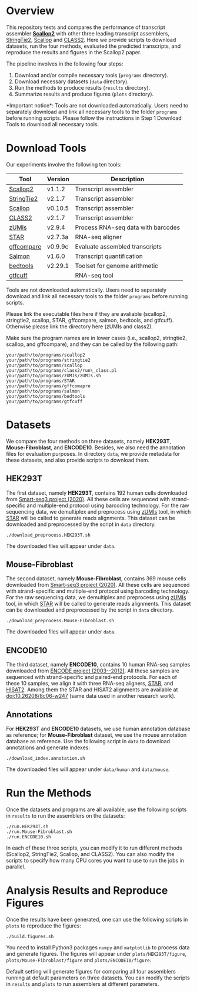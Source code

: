 # Overview

This repository tests and compares the performance of transcript assembler
[**Scallop2**](https://github.com/Shao-Group/scallop2) with other three leading transcript assemblers,
[StringTie2](https://github.com/gpertea/stringtie),
[Scallop](https://github.com/Kingsford-Group/scallop) and
[CLASS2](http://ccb.jhu.edu/people/florea/research/CLASS2).
Here we provide scripts to download datasets, run the four methods, evaluated the
predicted transcripts, and reproduce the results and figures in the Scallop2 paper.

The pipeline involves in the following four steps:
1. Download and/or compile necessary tools (`programs` directory).
2. Download necessary datasets (`data` directory).
3. Run the methods to produce results (`results` directory).
4. Summarize results and produce figures (`plots` directory).

\*Important notice\*: Tools are not downloaded automatically.
Users need to separately download and link all necessary tools to the folder `programs` before running scripts. 
Please follow the instructions in Step 1 Download Tools to download all necessary tools.

# Download Tools

Our experiments involve the following ten tools:

Tool | Version | Description
------------ | ------------ | ------------
[Scallop2](https://github.com/Shao-Group/Scallop2) | v1.1.2 | Transcript assembler
[StringTie2](https://github.com/gpertea/stringtie) | v2.1.7 | Transcript assembler
[Scallop](https://github.com/Kingsford-Group/scallop) | v0.10.5 | Transcript assembler
[CLASS2](http://ccb.jhu.edu/people/florea/research/CLASS2) | v2.1.7 | Transcript assembler
[zUMIs](https://github.com/sdparekh/zUMIs) | v2.9.4 | Process RNA-seq data with barcodes
[STAR](https://github.com/alexdobin/STAR) | v2.7.3a | RNA-seq aligner
[gffcompare](http://ccb.jhu.edu/software/stringtie/gff.shtml) | v0.9.9c | Evaluate assembled transcripts
[Salmon](https://salmon.readthedocs.io/en/latest/salmon.html) | v1.6.0 | Transcript quantification
[bedtools](https://bedtools.readthedocs.io/en/latest/content/overview.html) | v2.29.1 | Toolset for genome arithmetic
[gtfcuff](https://github.com/Kingsford-Group/rnaseqtools) |  | RNA-seq tool

Tools are not downloaded automatically.
Users need to separately download and link all necessary tools to the folder `programs` before running scripts.

Please link the executable files here if they are avaliable (scallop2, stringtie2, scallop, STAR, gffcompare, salmon, bedtools, and gtfcuff). Otherwise please link the directory here (zUMIs and class2).

Make sure the program names are in lower cases (i.e., scallop2, stringtie2, scallop, and gffcompare), and they can be called by the following path:
```
your/path/to/programs/scallop2
your/path/to/programs/stringtie2
your/path/to/programs/scallop
your/path/to/programs/class2/run\_class.pl
your/path/to/programs/zUMIs/zUMIs.sh
your/path/to/programs/STAR
your/path/to/programs/gffcomapre
your/path/to/programs/salmon
your/path/to/programs/bedtools
your/path/to/programs/gtfcuff
```

# Datasets
We compare the four methods on three datasets, namely **HEK293T**, **Mouse-Fibroblast**, and **ENCODE10**. 
Besides, we also need the annotation files for evaluation purposes.
In directory `data`, we provide metadata for these datasets, and also provide scripts to download them.

## **HEK293T**
The first dataset, namely **HEK293T**,
contains 192 human cells downloaded from [Smart-seq3 project (2020)](https://www.ebi.ac.uk/arrayexpress/experiments/E-MTAB-8735).
All these cells are sequenced with strand-specific and multiple-end protocol using barcoding technology.
For the raw sequencing data, we demultiplex and preprocess using [zUMIs](https://github.com/sdparekh/zUMIs) tool, in which [STAR](https://github.com/alexdobin/STAR) will be called to generate reads alignments.
This dataset can be downloaded and preprocessed by the script in `data` directory.
```
./download_preprocess.HEK293T.sh
```
The downloaded files will appear under `data`.

## **Mouse-Fibroblast**
The second dataset, namely **Mouse-Fibroblast**,
contains 369 mouse cells downloaded from [Smart-seq3 project (2020)](https://www.ebi.ac.uk/arrayexpress/experiments/E-MTAB-8735).
All these cells are sequenced with strand-specific and multiple-end protocol using barcoding technology.
For the raw sequencing data, we demultiplex and preprocess using [zUMIs](https://github.com/sdparekh/zUMIs) tool, in which [STAR](https://github.com/alexdobin/STAR) will be called to generate reads alignments.
This dataset can be downloaded and preprocessed by the script in `data` directory.
```
./download_preprocess.Mouse-Fibroblast.sh
```
The downloaded files will appear under `data`.

## **ENCODE10**
The third dataset, namely **ENCODE10**,
contains 10 human RNA-seq samples downloaded from [ENCODE project (2003--2012)](https://genome.ucsc.edu/ENCODE/).
All these samples are sequenced with strand-specific and paired-end protocols.
For each of these 10 samples, we align it with three RNA-seq aligners,
[STAR](https://github.com/alexdobin/STAR), and
[HISAT2](https://ccb.jhu.edu/software/hisat2/index.shtml).
Among them the STAR and HISAT2 alignments are
available at [doi:10.26208/8c06-w247](https://doi.org/10.26208/8c06-w247) (same data used in another research work).

## Annotations
For **HEK293T** and **ENCODE10** datasets, we use human annotation database as reference;
for **Mouse-Fibroblast** dataset, we use the mouse annotation database as reference.
Use the following script in `data` to download annotations and generate indexes:
```
./download_index.annotation.sh
```
The downloaded files will appear under `data/human` and `data/mouse`.


# Run the Methods

Once the datasets and programs are all available, use the following scripts in `results`
to run the assemblers on the datasets:
```
./run.HEK293T.sh
./run.Mouse-Fibroblast.sh
./run.ENCODE10.sh
```
In each of these three scripts, you can modify it to run different
methods (Scallop2, StringTie2, Scallop, and CLASS2). You can also modify the scripts to specify
how many CPU cores you want to use to run the jobs in parallel. 


# Analysis Results and Reproduce Figures

Once the results have been generated, one can use the following scripts in `plots` to reproduce the figures:
```
./build.figures.sh
```
You need to install Python3 packages `numpy` and `matplotlib` to process data and generate figures.
The figures will appear under `plots/HEK293T/figure`, `plots/Mouse-Fibroblast/figure` and `plots/ENCODE10/figure`. 

Default setting will generate figures for comparing all four assemblers running at default parameters on three datasets. You can modify the scripts in `results` and `plots` to run assemblers at different parameters.
